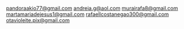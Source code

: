 pandoraakio77@gmail.com
andreia.g@aol.com
murairafa8@gmail.com
martamariadejesus1@gmail.com
rafaellcostanegao300@gmail.com
otavioleite.pix@gmail.com
